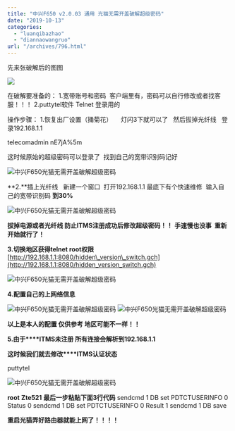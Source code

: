 ```yaml
---
title: "中兴F650 v2.0.03 通用 光猫无需开盖破解超级密码"
date: "2019-10-13"
categories: 
  - "luanqibazhao"
  - "diannaowangruo"
url: "/archives/796.html"
---
```


先来张破解后的图图

![](https://img-cloud.zhoujie218.top/wp-content/uploads/2019/10/2-1-300x281.jpg)

在破解要准备的： 1.宽带账号和密码  客户端里有，密码可以自行修改或者找客服！！！ 2.puttytel软件 Telnet 登录用的

操作步骤： 1.恢复出厂设置（捅菊花）     灯闪3下就可以了   然后拔掉光纤线   登录192.168.1.1

telecomadmin nE7jA%5m

这时候原始的超级密码可以登录了  找到自己的宽带识别码记好

![中兴F650光猫无需开盖破解超级密码](https://img-cloud.zhoujie218.top/wp-content/uploads/2019/10/221417raal6z64z6dba6n620191013-5.png)

**2.**插上光纤线   新建一个窗口  打开192.168.1.1 最底下有个快速维修  输入自己的宽带识别码 **到30%**

![中兴F650光猫无需开盖破解超级密码](https://img-cloud.zhoujie218.top/wp-content/uploads/2019/10/221437ldogo2bbi2bcppob20191013-5.png)

**拔掉电源或者光纤线 防止ITMS注册成功后修改超级密码！！** **手速慢也没事  重新开始就行了！**

**3.切换地区获得telnet root权限** [](http://192.168.1.1:8080/hidden_version_switch.gch)[http://192.168.1.1:8080/hidden\_version\_switch.gch](http://192.168.1.1:8080/hidden_version_switch.gch)

![中兴F650光猫无需开盖破解超级密码](https://img-cloud.zhoujie218.top/wp-content/uploads/2019/10/221513yagb22iiial4qg8020191013-5.png)

**4.配置自己的上网络信息**

![中兴F650光猫无需开盖破解超级密码](https://img-cloud.zhoujie218.top/wp-content/uploads/2019/10/221540c9ll69dl04ydd0yb20191013-5.png) ![中兴F650光猫无需开盖破解超级密码](https://img-cloud.zhoujie218.top/wp-content/uploads/2019/10/221554qfu0micdvq0v0hjq20191013-5.png)

**以上是本人的配置 仅供参考 地区可能不一样！！**

**5.由于****ITMS未注册 所有连接会解析到192.168.1.1**

**这时候我们就去修改****ITMS认证状态**

puttytel

![中兴F650光猫无需开盖破解超级密码](https://img-cloud.zhoujie218.top/wp-content/uploads/2019/10/221613qc9ij9y41ywgiyd420191013-5.png)

**root** **Zte521** **最后一步粘贴下面3行代码** sendcmd 1 DB set PDTCTUSERINFO 0 Status 0 sendcmd 1 DB set PDTCTUSERINFO 0 Result 1 sendcmd 1 DB save

**重启光猫弄好路由器就能上网了！！！！**

